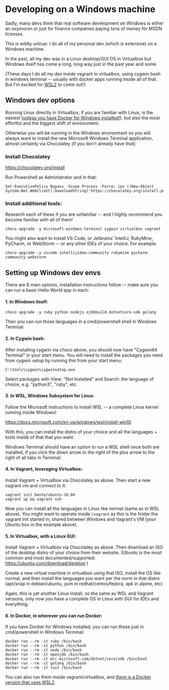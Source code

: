 # Developing on a Windows machine

Sadly, many devs think that real software development on Windows is either an oxymoron
or just for finance companies paying tons of money for MSDN licenses.

This is wildly untrue: I do all of my personal dev (which is extensive) on a Windows machine.

In the past, all my dev was in a Linux desktop/GUI OS in Virtualbox
but Windows itself has come a long, long way just in the past year and some.

(These days I do all my dev inside vagrant in virtualbox, using cygwin bash in windows terminal
-- usually with docker apps running inside all of that. But I'm excited for
[WSL2](https://www.hanselman.com/blog/HowToSetUpDockerWithinWindowsSystemForLinuxWSL2OnWindows10.aspx) to come out!)

## Windows dev options

Running Linux directly in Virtualbox, if you are familiar with Linux,
is the easiest ([unless you have Docker for Windows installed!](
https://nickjanetakis.com/blog/docker-tip-13-get-docker-for-windows-and-virtualbox-working-together)),
but also the most effortful and the biggest shift of environment.

Otherwise you will be running in the Windows environment so
you will always want to install the new Microsoft Windows Terminal application,
almost certainly via Chocolatey (if you don't already have that):

### Install Chocolatey

https://chocolatey.org/install

Run Powershell as Administrator and in that:

    Set-ExecutionPolicy Bypass -Scope Process -Force; iex ((New-Object System.Net.WebClient).DownloadString('https://chocolatey.org/install.ps1'))

### Install additional tools:

Research each of these if you are unfamiliar -- and I highly recommend you become familiar with all of them!

    choco upgrade -y microsoft-windows-terminal cygwin virtualbox vagrant

You might also want to install VS Code, or Jetbrains' IntelliJ, RubyMine, PyCharm, or WebStorm -- or any other IDEs of your choice.
For example:

    choco upgrade -y vscode intellijidea-community rubymine pycharm-community webstorm

## Setting up Windows dev envs

There are 6 main options, installation instructions follow -- make sure you can run a basic Hello World app in each:

#### 1. In Windows itself:

    choco upgrade -y ruby python nodejs ojdkbuild dotnetcore-sdk golang

Then you can run those languages in a cmd/powershell shell in Windows Terminal.

#### 2. In Cygwin bash:

After installing cygwin via choco above, you should now have "Cygwin64 Terminal" in your start menu.
You will need to install the packages you need from cygwin setup by running this from your start menu:

    C:\tools\cygwin\cygwinsetup.exe

Select packages with View: "Not Installed" and Search: the language of choice, e.g. "python3", "ruby", etc.

#### 3. In WSL, Windows Subsystem for Linux:

Follow the Microsoft instructions to install WSL -- a complete Linux kernel running inside Windows!

https://docs.microsoft.com/en-us/windows/wsl/install-win10

With this, you can install the distro of your choice and all the languages + tools inside of that that you want.

Windows Terminal should have an option to run a WSL shell once both are installed,
if you click the down arrow to the right of the plus arrow to the right of all tabs in Terminal.

#### 4. In Vagrant, leveraging Virtualbox:

Install Vagrant + Virtualbox via Chocolatey as above. Then start a new vagrant vm and connect to it:

    vagrant init bento/ubuntu-18.04
    vagrant up && vagrant ssh

Now you can install all the languages in Linux like normal (same as in WSL above).
You might want to operate inside `/vagrant` as this is the folder the vagrant init started in,
shared between Windows and Vagrant's VM (your Ubuntu box in the example above).

#### 5. In Virtualbox, with a Linux GUI:

Install Vagrant + Virtualbox via Chocolatey as above.
Then download an ISO of the desktop distro of your choice from their website.
(Ubuntu is the most common and most documented/supported: https://ubuntu.com/download/desktop )

Create a new virtual machine in virtualbox using that ISO,
install the OS like normal, and then install the languages you want per the norm in that distro
(apt/snap in debian/ubuntu, yum in redhat/centos/fedora, apk in alpine, etc)

Again, this is yet another Linux install, so the same as WSL and Vagrant versions,
only now you have a complete OS in Linux with GUI for IDEs and everything.

#### 6. In Docker, in wherever you can run Docker:

If you have Docker for Windows installed, you can run these just in cmd/powershell in Windows Terminal:

    docker run --rm -it ruby /bin/bash
    docker run --rm -it python /bin/bash
    docker run --rm -it node /bin/bash
    docker run --rm -it openjdk /bin/bash
    docker run --rm -it mcr.microsoft.com/dotnet/core/sdk /bin/bash
    docker run --rm -it golang /bin/bash
    docker run --rm -it rust /bin/bash

You can also run them inside vagrant/virtualbox, and
[there is a Docker version that uses WSL2](https://docs.docker.com/docker-for-windows/wsl/).
